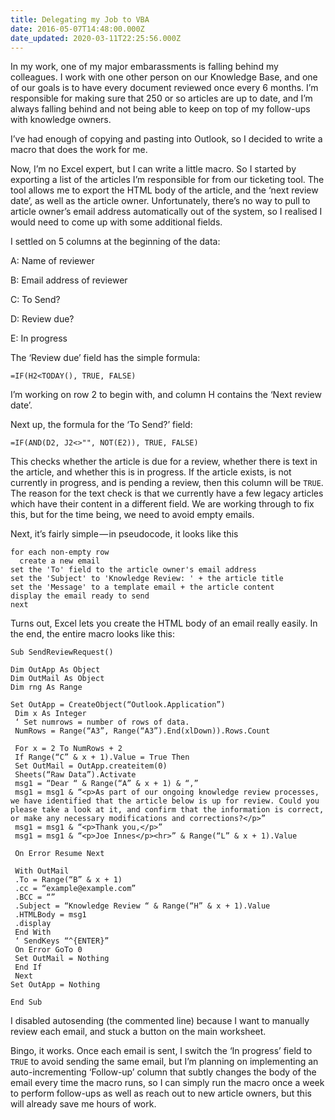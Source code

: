 ```yaml
---
title: Delegating my Job to VBA
date: 2016-05-07T14:48:00.000Z
date_updated: 2020-03-11T22:25:56.000Z
---
```


In my work, one of my major embarassments is falling behind my colleagues. I work with one other person on our Knowledge Base, and one of our goals is to have every document reviewed once every 6 months. I’m responsible for making sure that 250 or so articles are up to date, and I’m always falling behind and not being able to keep on top of my follow-ups with knowledge owners.

I’ve had enough of copying and pasting into Outlook, so I decided to write a macro that does the work for me.

Now, I’m no Excel expert, but I can write a little macro. So I started by exporting a list of the articles I’m responsible for from our ticketing tool. The tool allows me to export the HTML body of the article, and the ‘next review date’, as well as the article owner. Unfortunately, there’s no way to pull to article owner’s email address automatically out of the system, so I realised I would need to come up with some additional fields.

I settled on 5 columns at the beginning of the data:

A: Name of reviewer

B: Email address of reviewer

C: To Send?

D: Review due?

E: In progress

The ‘Review due’ field has the simple formula:

```
=IF(H2<TODAY(), TRUE, FALSE)
```

I’m working on row 2 to begin with, and column H contains the ‘Next review date’.

Next up, the formula for the ‘To Send?’ field:

```
=IF(AND(D2, J2<>"", NOT(E2)), TRUE, FALSE)
```

This checks whether the article is due for a review, whether there is text in the article, and whether this is in progress. If the article exists, is not currently in progress, and is pending a review, then this column will be `TRUE`. The reason for the text check is that we currently have a few legacy articles which have their content in a different field. We are working through to fix this, but for the time being, we need to avoid empty emails.

Next, it’s fairly simple — in pseudocode, it looks like this

```
for each non-empty row
  create a new email
set the 'To' field to the article owner's email address
set the 'Subject' to 'Knowledge Review: ' + the article title
set the 'Message' to a template email + the article content
display the email ready to send
next
```

Turns out, Excel lets you create the HTML body of an email really easily. In the end, the entire macro looks like this:

```vba
Sub SendReviewRequest()

Dim OutApp As Object
Dim OutMail As Object
Dim rng As Range

Set OutApp = CreateObject(“Outlook.Application”)
 Dim x As Integer
 ‘ Set numrows = number of rows of data.
 NumRows = Range(“A3”, Range(“A3”).End(xlDown)).Rows.Count

 For x = 2 To NumRows + 2
 If Range(“C” & x + 1).Value = True Then
 Set OutMail = OutApp.createitem(0)
 Sheets(“Raw Data”).Activate
 msg1 = “Dear “ & Range(“A” & x + 1) & “,”
 msg1 = msg1 & “<p>As part of our ongoing knowledge review processes, we have identified that the article below is up for review. Could you please take a look at it, and confirm that the information is correct, or make any necessary modifications and corrections?</p>”
 msg1 = msg1 & “<p>Thank you,</p>”
 msg1 = msg1 & “<p>Joe Innes</p><hr>” & Range(“L” & x + 1).Value

 On Error Resume Next

 With OutMail
 .To = Range(“B” & x + 1)
 .cc = “example@example.com”
 .BCC = “”
 .Subject = “Knowledge Review “ & Range(“H” & x + 1).Value
 .HTMLBody = msg1
 .display
 End With
 ‘ SendKeys “^{ENTER}”
 On Error GoTo 0
 Set OutMail = Nothing
 End If
 Next
Set OutApp = Nothing

End Sub
```

I disabled autosending (the commented line) because I want to manually review each email, and stuck a button on the main worksheet.

Bingo, it works. Once each email is sent, I switch the ‘In progress’ field to `TRUE` to avoid sending the same email, but I’m planning on implementing an auto-incrementing ‘Follow-up’ column that subtly changes the body of the email every time the macro runs, so I can simply run the macro once a week to perform follow-ups as well as reach out to new article owners, but this will already save me hours of work.
